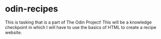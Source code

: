 # odin-recipes

This is tasking that is a part of The Odin Project! This will be a knowledge checkpoint in which I will have to use the basics of HTML to create a recipe website. 